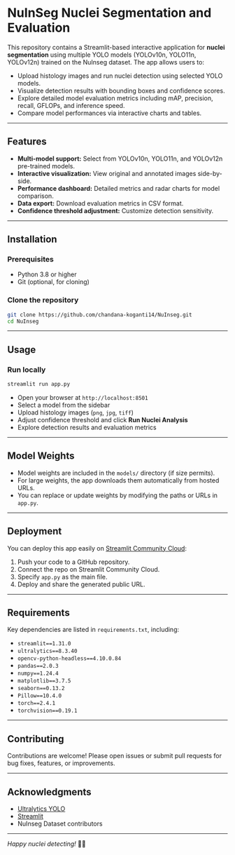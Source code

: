 # NuInSeg Nuclei Segmentation and Evaluation

This repository contains a Streamlit-based interactive application for **nuclei segmentation** using multiple YOLO models (YOLOv10n, YOLO11n, YOLOv12n) trained on the NuInseg dataset. The app allows users to:

- Upload histology images and run nuclei detection using selected YOLO models.
- Visualize detection results with bounding boxes and confidence scores.
- Explore detailed model evaluation metrics including mAP, precision, recall, GFLOPs, and inference speed.
- Compare model performances via interactive charts and tables.

---

## Features

- **Multi-model support:** Select from YOLOv10n, YOLO11n, and YOLOv12n pre-trained models.
- **Interactive visualization:** View original and annotated images side-by-side.
- **Performance dashboard:** Detailed metrics and radar charts for model comparison.
- **Data export:** Download evaluation metrics in CSV format.
- **Confidence threshold adjustment:** Customize detection sensitivity.

---

## Installation

### Prerequisites

- Python 3.8 or higher
- Git (optional, for cloning)

### Clone the repository

```bash
git clone https://github.com/chandana-koganti14/NuInseg.git
cd NuInseg
```
---

## Usage

### Run locally

```bash
streamlit run app.py
```
- Open your browser at `http://localhost:8501`
- Select a model from the sidebar
- Upload histology images (`png`, `jpg`, `tiff`)
- Adjust confidence threshold and click **Run Nuclei Analysis**
- Explore detection results and evaluation metrics

---

## Model Weights

- Model weights are included in the `models/` directory (if size permits).
- For large weights, the app downloads them automatically from hosted URLs.
- You can replace or update weights by modifying the paths or URLs in `app.py`.

---

## Deployment

You can deploy this app easily on [Streamlit Community Cloud](https://share.streamlit.io/):

1. Push your code to a GitHub repository.
2. Connect the repo on Streamlit Community Cloud.
3. Specify `app.py` as the main file.
4. Deploy and share the generated public URL.

---

## Requirements

Key dependencies are listed in `requirements.txt`, including:

- `streamlit==1.31.0`
- `ultralytics==8.3.40`
- `opencv-python-headless==4.10.0.84`
- `pandas==2.0.3`
- `numpy==1.24.4`
- `matplotlib==3.7.5`
- `seaborn==0.13.2`
- `Pillow==10.4.0`
- `torch==2.4.1`
- `torchvision==0.19.1`

---

## Contributing

Contributions are welcome! Please open issues or submit pull requests for bug fixes, features, or improvements.

---

## Acknowledgments

- [Ultralytics YOLO](https://github.com/ultralytics/ultralytics)
- [Streamlit](https://streamlit.io/)
- NuInseg Dataset contributors

---

*Happy nuclei detecting!* 🧬🔬



 
